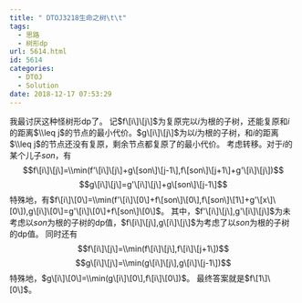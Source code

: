 ```yaml
---
title: " DTOJ3218生命之树\t\t"
tags:
  - 思路
  - 树形dp
url: 5614.html
id: 5614
categories:
  - DTOJ
  - Solution
date: 2018-12-17 07:53:29
---
```


我最讨厌这种怪树形dp了。 记$f\[i\]\[j\]$为复原完以$i$为根的子树，还能复原和$i$的距离$\\leq j$的节点的最小代价。$g\[i\]\[j\]$为以$i$为根的子树，和$i$的距离$\\leq j$的节点还没有复原，剩余节点都复原了的最小代价。 考虑转移。对于$i$的某个儿子$son$，有 $$f\[i\]\[j\]=\\min(f'\[i\]\[j\]+g\[son\]\[j-1\],f\[son\]\[j+1\]+g'\[i\]\[j\])$$ $$g\[i\]\[j\]=g'\[i\]\[j\]+g\[son\]\[j-1\]$$ 特殊地，有$f\[i\]\[0\]=\\min(f'\[i\]\[0\]+f\[son\]\[0\],f\[son\]\[1\]+g'\[x\]\[0\]),g\[i\]\[0\]=g'\[i\]\[0\]+f\[son\]\[0\]$。 其中，$f'\[i\]\[j\],g'\[i\]\[j\]$为未考虑以$son$为根的子树的dp值，$f\[i\]\[j\],g\[i\]\[j\]$为考虑了以$son$为根的子树的dp值。 同时还有 $$f\[i\]\[j\]=\\min(f\[i\]\[j\],f\[i\]\[j+1\])$$ $$g\[i\]\[j\]=\\min(g\[i\]\[j\],g\[i\]\[j-1\])$$ 特殊地，$g\[i\]\[0\]=\\min(g\[i\]\[0\],f\[i\]\[0\])$。 最终答案就是$f\[1\]\[0\]$。